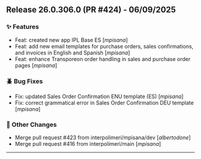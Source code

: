 ## Release 26.0.306.0 (PR #424) - 06/09/2025
### ✨ Features
  * Feat: created new app IPL Base ES [*mpisana*]
  * Feat: add new email templates for purchase orders, sales confirmations, and invoices in English and Spanish [*mpisana*]
  * Feat: enhance Transporeon order handling in sales and purchase order pages [*mpisana*]

### 🪲 Bug Fixes
  * Fix: updated Sales Order Confirmation ENU template (ES) [*mpisana*]
  * Fix: correct grammatical error in Sales Order Confirmation DEU template [*mpisana*]

### 🔧 Other Changes
  * Merge pull request #423 from interpolimeri/mpisana/dev [*albertodone*]
  * Merge pull request #416 from interpolimeri/main [*mpisana*]

---


